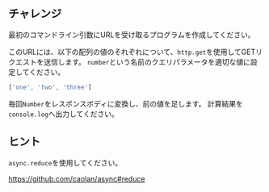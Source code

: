 ## チャレンジ

最初のコマンドライン引数にURLを受け取るプログラムを作成してください。

このURLには、以下の配列の値のそれぞれについて、`http.get`を使用してGETリクエストを送信します。
`number`という名前のクエリパラメータを適切な値に設定してください。

```js
['one', 'two', 'three']
```

毎回`Number`をレスポンスボディに変換し、前の値を足します。
計算結果を`console.log`へ出力してください。

## ヒント

`async.reduce`を使用してください。

  https://github.com/caolan/async#reduce
